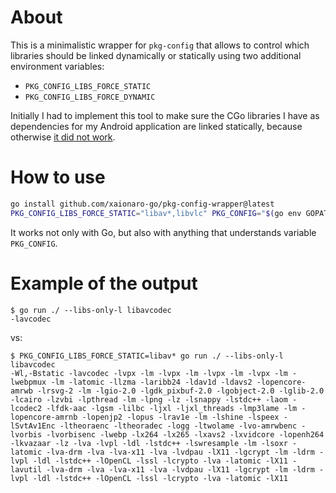 # About

This is a minimalistic wrapper for `pkg-config` that allows to control which libraries should be linked dynamically or statically using two additional environment variables:
* `PKG_CONFIG_LIBS_FORCE_STATIC`
* `PKG_CONFIG_LIBS_FORCE_DYNAMIC`

Initially I had to implement this tool to make sure the CGo libraries I have as dependencies for my Android application are linked statically, because otherwise [it did not work](https://github.com/fyne-io/fyne/issues/5189).

# How to use

```sh
go install github.com/xaionaro-go/pkg-config-wrapper@latest
PKG_CONFIG_LIBS_FORCE_STATIC="libav*,libvlc" PKG_CONFIG="$(go env GOPATH | awk -F ':' '{print $1}')/bin/pkg-config" go build PATH/TO/MY/PROJECT
```

It works not only with Go, but also with anything that understands variable `PKG_CONFIG`.

# Example of the output
```
$ go run ./ --libs-only-l libavcodec
-lavcodec
```
vs:
```
$ PKG_CONFIG_LIBS_FORCE_STATIC=libav* go run ./ --libs-only-l libavcodec
-Wl,-Bstatic -lavcodec -lvpx -lm -lvpx -lm -lvpx -lm -lvpx -lm -lwebpmux -lm -latomic -llzma -laribb24 -ldav1d -ldavs2 -lopencore-amrwb -lrsvg-2 -lm -lgio-2.0 -lgdk_pixbuf-2.0 -lgobject-2.0 -lglib-2.0 -lcairo -lzvbi -lpthread -lm -lpng -lz -lsnappy -lstdc++ -laom -lcodec2 -lfdk-aac -lgsm -lilbc -ljxl -ljxl_threads -lmp3lame -lm -lopencore-amrnb -lopenjp2 -lopus -lrav1e -lm -lshine -lspeex -lSvtAv1Enc -ltheoraenc -ltheoradec -logg -ltwolame -lvo-amrwbenc -lvorbis -lvorbisenc -lwebp -lx264 -lx265 -lxavs2 -lxvidcore -lopenh264 -lkvazaar -lz -lva -lvpl -ldl -lstdc++ -lswresample -lm -lsoxr -latomic -lva-drm -lva -lva-x11 -lva -lvdpau -lX11 -lgcrypt -lm -ldrm -lvpl -ldl -lstdc++ -lOpenCL -lssl -lcrypto -lva -latomic -lX11 -lavutil -lva-drm -lva -lva-x11 -lva -lvdpau -lX11 -lgcrypt -lm -ldrm -lvpl -ldl -lstdc++ -lOpenCL -lssl -lcrypto -lva -latomic -lX11
```
